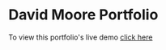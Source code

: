 # David Moore Portfolio

To view this portfolio's live demo [click here](https://davidmoore10.github.io/)
